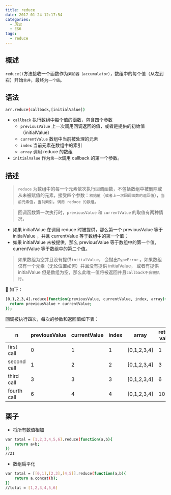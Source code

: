 ```yaml
---
title: reduce
date: 2017-01-24 12:17:54
categories:
  - 历史
  - ES6
tags:
  - reduce
---
```


## 概述

`reduce()`方法接收一个函数作为`累加器（accumulator）`，数组中的每个值（从左到右）开始`合并`，最终为`一个值`。

## 语法

```bash
arr.reduce(callback,[initialValue])
```

- `callback`
  执行数组中每个值的函数，包含四个参数
  - `previousValue`
    上一次调用回调返回的值，或者是提供的初始值（initialValue）
  - `currentValue`
    数组中当前被处理的元素
  - `index`
    当前元素在数组中的索引
  - `array`
    调用 reduce 的数组
- `initialValue`
  作为`第一次`调用 callback 的第一个参数。

## 描述

> `reduce` 为数组中的每一个元素依次执行回调函数，不包括数组中被删除或从未被赋值的元素，接受四个参数：`初始值`（`或者上一次回调函数的返回值`），`当前元素值`，`当前索引`，`调用 reduce 的数组`。

> 回调函数第一次执行时，`previousValue` 和 `currentValue` 的取值有两种情况，

- 如果 initialValue 在调用 reduce 时被提供，那么第一个 previousValue 等于 initialValue ，并且 currentValue 等于数组中的第一个值；
- 如果 initialValue 未被提供，那么 previousValue 等于数组中的第一个值，currentValue 等于数组中的第二个值。

> 如果数组为空并且没有提供`initialValue`， 会抛出`TypeError` 。如果数组仅有一个元素（无论位置如何）并且没有提供 initialValue， 或者有提供 initialValue 但是数组为空，那么此唯一值将被返回并且`callback不会被执行`。

🌰 如下：

```bash
[0,1,2,3,4].reduce(function(previousValue, currentValue, index, array){
  return previousValue + currentValue;
});
```

回调被执行四次，每次的参数和返回值如下表：

| n           | previousValue | currentValue | index | array       | return value |
| ----------- | ------------- | ------------ | ----- | ----------- | ------------ |
| first call  | 0             | 1            | 1     | [0,1,2,3,4] | 1            |
| second call | 1             | 2            | 2     | [0,1,2,3,4] | 3            |
| third call  | 3             | 3            | 3     | [0,1,2,3,4] | 6            |
| fourth call | 6             | 4            | 4     | [0,1,2,3,4] | 10           |

## 栗子

- 将所有数值相加

```bash
var total = [1,2,3,4,5,6].reduce(function(a,b){
    return a+b;
})
//21
```

- 数组扁平化

```bash
var total = [[0,1],[2,3],[4,5]].reduce(function(a,b){
    return a.concat(b);
})
//total = [1,2,3,4,5,6]
```
